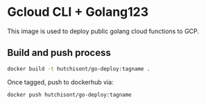 # Gcloud CLI + Golang123

This image is used to deploy public golang cloud functions to GCP.

## Build and push process

```bash
docker build -t hutchisont/go-deploy:tagname .
```

Once tagged, push to dockerhub via:

```bash
docker push hutchisont/go-deploy:tagname
```
